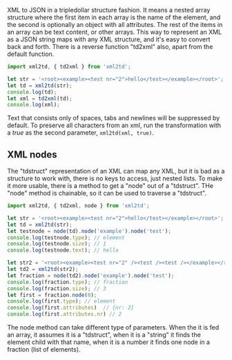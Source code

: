 XML to JSON in a tripledollar structure fashion. It means a nested array structure where the first item in each array is the name of the element, and the second is optionally an object with all attributes. The rest of the items in an array can be text content, or other arrays. This way to represent an XML as a JSON string maps with any XML structure, and it's easy to convert back and forth. There is a reverse function "td2xml" also, apart from the default function.

```js
import xml2td, { td2xml } from 'xml2td';

let str = '<root><example><test nr="2">hello</test></example></root>';
let td = xml2td(str);
console.log(td);
let xml = td2xml(td);
console.log(xml);

```

Text that consists only of spaces, tabs and newlines will be suppressed by default. To preserve all characters from an xml, run the transformation with a _true_ as the second parameter, `xml2td(xml, true)`.

## XML nodes

The "tdstruct" representation of an XML can map any XML, but it is bad as a structure to work with, there is no keys to access, just nested lists. To make it more usable, there is a method to get a "node" out of a "tdstruct". THe "node" method is chainable, so it can be used to traverse a "tdstruct".

```js
import xml2td, { td2xml, node } from 'xml2td';

let str = '<root><example><test nr="2">hello</test></example></root>';
let td = xml2td(str);
let testnode = node(td).node('example').node('test');
console.log(testnode.type); // element
console.log(testnode.size); // 1
console.log(testnode.text); // hello

let str2 = '<root><example><test nr="2" /><test /><test /></example></root>';
let td2 = xml2td(str2);
let fraction = node(td2).node('example').node('test');
console.log(fraction.type); // fraction
console.log(fraction.size); // 3
let first = fraction.node(0);
console.log(first.type); // element
console.log(first.attributes)  // {nr: 2}
console.log(first.attributes.nr) // 2
```

The node method can take different type of parameters. When the it is fed an array, it assumes it is a "tdstruct", when it is a "string" it finds the element child with that name, when it is a number it finds one node in a fraction (list of elements).
